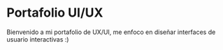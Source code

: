 # Portafolio UI/UX
Bienvenido a mi portafolio de UX/UI, me enfoco en diseñar interfaces de usuario interactivas :)
